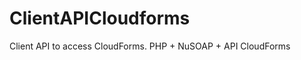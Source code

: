ClientAPICloudforms
===================

Client API to access CloudForms.
PHP + NuSOAP + API CloudForms
